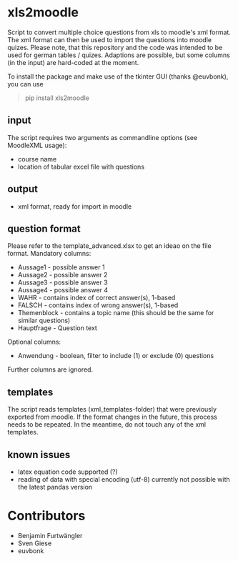 # xls2moodle
Script to convert multiple choice questions from xls to moodle's xml format. The xml format
can then be used to import the questions into moodle quizes. Please note, that this repository
and the code was intended to be used for german tables / quizes. Adaptions are possible, but
some columns (in the input) are hard-coded at the moment.

To install the package and make use of the tkinter GUI (thanks @euvbonk), you can use 

>pip install xls2moodle

## input
The script requires two arguments as commandline options (see MoodleXML usage):
- course name
- location of tabular excel file with questions

## output
- xml format, ready for import in moodle

## question format

Please refer to the template_advanced.xlsx to get an ideao on the file format.
Mandatory columns:
- Aussage1 - possible answer 1
- Aussage2 - possible answer 2
- Aussage3 - possible answer 3
- Aussage4 - possible answer 4
- WAHR - contains index of correct answer(s), 1-based
- FALSCH - contains index of wrong answer(s), 1-based
- Themenblock - contains a topic name (this should be the same for similar questions)
- Hauptfrage - Question text

Optional columns:
- Anwendung - boolean, filter to include (1) or exclude (0) questions

Further columns are ignored.

## templates
The script reads templates (xml_templates-folder) that were previously exported from moodle.
If the format changes in the future, this process needs to be repeated. In the meantime, do
not touch any of the xml templates.

## known issues
- latex equation code supported (?)
- reading of data with special encoding (utf-8) currently not possible with the latest pandas version

# Contributors
- Benjamin Furtwängler
- Sven Giese
- euvbonk